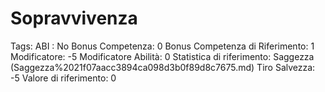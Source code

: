 # Sopravvivenza

Tags: ABI
: No
Bonus Competenza: 0
Bonus Competenza di Riferimento: 1
Modificatore: -5
Modificatore  Abilità: 0
Statistica di riferimento: Saggezza (Saggezza%2021f07aacc3894ca098d3b0f89d8c7675.md)
Tiro Salvezza: -5
Valore di riferimento: 0
